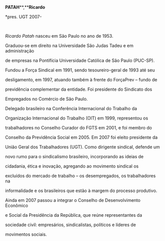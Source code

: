 **PATAH****,****Ricardo**



\*pres. UGT 2007-



 



*Ricardo Patah* nasceu em São Paulo no ano de 1953.



Graduou-se em direito na Universidade São Judas Tadeu e em administração

de empresas na Pontifícia Universidade Católica de São Paulo (PUC-SP).



Fundou a Força Sindical em 1991, sendo tesoureiro-geral de 1993 até seu

desligamento, em 1997, atuando também à frente do ForçaPrev – fundo de

previdência complementar da entidade. Foi presidente do Sindicato dos

Empregados no Comércio de São Paulo.



Delegado brasileiro na Conferência Internacional do Trabalho da

Organização Internacional do Trabalho (OIT) em 1999, representou os

trabalhadores no Conselho Curador do FGTS em 2001, e foi membro do

Conselho da Previdência Social em 2005. Em 2007 foi eleito presidente da

União Geral dos Trabalhadores (UGT). Como dirigente sindical, defende um

novo rumo para o sindicalismo brasileiro, incorporando as ideias de

cidadania, ética e inovação, agregando ao movimento sindical os

excluídos do mercado de trabalho – os desempregados, os trabalhadores na

informalidade e os brasileiros que estão à margem do processo produtivo.



Ainda em 2007 passou a integrar o Conselho de Desenvolvimento Econômico

e Social da Presidência da República, que reúne representantes da

sociedade civil: empresários, sindicalistas, políticos e líderes de

movimentos sociais.



 



